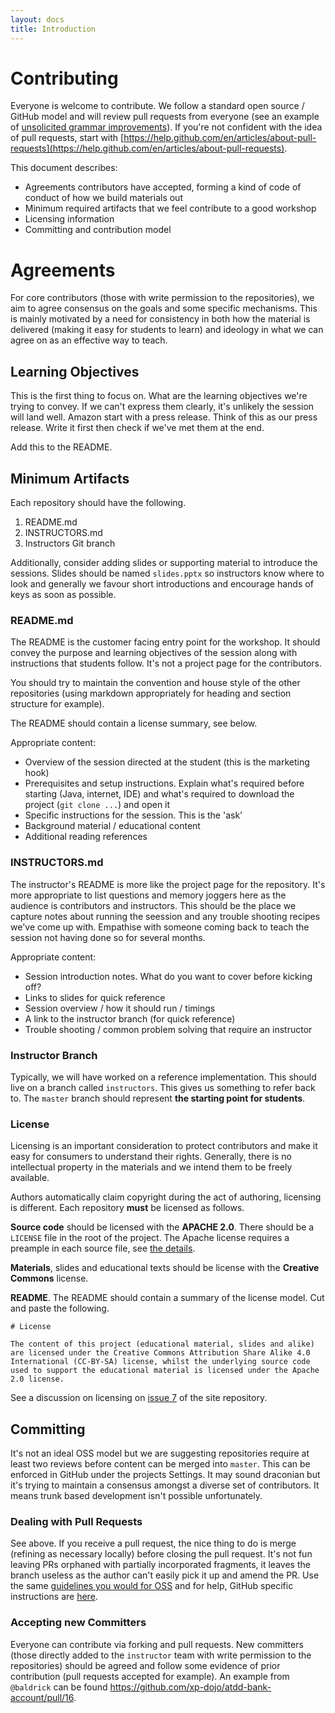 ```yaml
---
layout: docs
title: Introduction
---
```

# Contributing

Everyone is welcome to contribute. We follow a standard open source / GitHub model and will review pull requests from everyone (see an example of [unsolicited grammar improvements](https://github.com/xp-dojo/atdd-bank-account/pull/16)). If you're not confident with the idea of pull requests, start with [https://help.github.com/en/articles/about-pull-requests](https://help.github.com/en/articles/about-pull-requests). 

This document describes:

* Agreements contributors have accepted, forming a kind of code of conduct of how we build materials out
* Minimum required artifacts that we feel contribute to a good workshop
* Licensing information
* Committing and contribution model


# Agreements

For core contributors (those with write permission to the repositories), we aim to agree consensus on the goals and some specific mechanisms. This is mainly motivated by a need for consistency in both how the material is delivered (making it easy for students to learn) and ideology in what we can agree on as an effective way to teach.


## Learning Objectives

This is the first thing to focus on. What are the learning objectives we're trying to convey. If we can't express them clearly, it's unlikely the session will land well. Amazon start with a press release. Think of this as our press release. Write it first then check if we've met them at the end.

Add this to the README.


## Minimum Artifacts

Each repository should have the following.

1. README.md
1. INSTRUCTORS.md
1. Instructors Git branch

Additionally, consider adding slides or supporting material to introduce the sessions. Slides should be named `slides.pptx` so instructors know where to look and generally we favour short introductions and encourage hands of keys as soon as possible.


### README.md

The README is the customer facing entry point for the workshop. It should convey the purpose and learning objectives of the session along with instructions that students follow. It's not a project page for the contributors. 

You should try to maintain the convention and house style of the other repositories (using markdown appropriately for heading and section structure for example).

The README should contain a license summary, see below.

Appropriate content:

* Overview of the session directed at the student (this is the marketing hook)
* Prerequisites and setup instructions. Explain what's required before starting (Java, internet, IDE) and what's required to download the project (`git clone ...`) and open it
* Specific instructions for the session. This is the 'ask'
* Background material / educational content
* Additional reading references


### INSTRUCTORS.md

The instructor's README is more like the project page for the repository. It's more appropriate to list questions and memory joggers here as the audience is contributors and instructors. This should be the place we capture notes about running the seession and any trouble shooting recipes we've come up with. Empathise with someone coming back to teach the session not having done so for several months. 

Appropriate content:

* Session introduction notes. What do you want to cover before kicking off?
* Links to slides for quick reference
* Session overview / how it should run / timings
* A link to the instructor branch (for quick reference)
* Trouble shooting / common problem solving that require an instructor


### Instructor Branch

Typically, we will have worked on a reference implementation. This should live on a branch called `instructors`. This gives us something to refer back to. The `master` branch should represent **the starting point for students**.


### License

Licensing is an important consideration to protect contributors and make it easy for consumers to understand their rights. Generally, there is no intellectual property in the materials and we intend them to be freely available.

Authors automatically claim copyright during the act of authoring, licensing is different. Each repository **must** be licensed as follows. 

**Source code** should be licensed with the **APACHE 2.0**. There should be a `LICENSE` file in the root of the project. The Apache license requires a preample in each source file, see [the details](https://www.apache.org/licenses/LICENSE-2.0#apply). 

**Materials**, slides and educational texts should be license with the **Creative Commons** license.

**README**. The README should contain a summary of the license model. Cut and paste the following.

```
# License

The content of this project (educational material, slides and alike) are licensed under the Creative Commons Attribution Share Alike 4.0 International (CC-BY-SA) license, whilst the underlying source code used to support the educational material is licensed under the Apache 2.0 license.
```

See a discussion on licensing on [issue 7](https://github.com/xp-dojo/atdd-bank-account/issues/7) of the site repository.


## Committing

It's not an ideal OSS model but we are suggesting repositories require at least two reviews before content can be merged into `master`. This can be enforced in GitHub under the projects Settings. It may sound draconian but it's trying to maintain a consensus amongst a diverse set of contributors. It means trunk based development isn't possible unfortunately.


### Dealing with Pull Requests

See above. If you receive a pull request, the nice thing to do is merge (refining as necessary locally) before closing the pull request. It's not fun leaving PRs orphaned with partially incorporated fragments, it leaves the branch useless as the author can't easily pick it up and amend the PR. Use the same [guidelines you would for OSS](https://help.github.com/en/articles/fork-a-repo) and for help, GitHub specific instructions are [here](https://help.github.com/en/articles/merging-a-pull-request).


### Accepting new Committers

Everyone can contribute via forking and pull requests. New committers (those directly added to the `instructor` team with write permission to the repositories) should be agreed and follow some evidence of prior contribution (pull requests accepted for example). An example from `@baldrick` can be found https://github.com/xp-dojo/atdd-bank-account/pull/16.